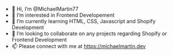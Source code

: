 - 👋 Hi, I’m @MichaelMartin77
- 👀 I’m interested in Frontend Developement 
- 🌱 I’m currently learning HTML, CSS, Javascript and Shopify Development 
- 💞️ I’m looking to collaborate on any projects regarding Shopify or Frontend Development
- 📫 Please connect with me at https://michaelmartin.dev

<!---
MichaelMartin77/MichaelMartin77 is a ✨ special ✨ repository because its `README.md` (this file) appears on your GitHub profile.
You can click the Preview link to take a look at your changes.
--->
